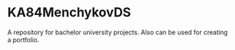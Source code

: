 # KA84MenchykovDS
A repository for bachelor university projects. Also can be used for creating a portfolio.
